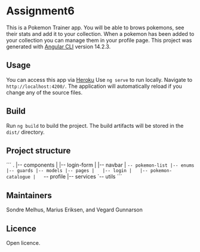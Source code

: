 # Assignment6

This is a Pokemon Trainer app. You will be able to brows pokemons, see their stats and add it to your collection. 
When a pokemon has been added to your collection you can manage them in your profile page.
This project was generated with [Angular CLI](https://github.com/angular/angular-cli) version 14.2.3.

## Usage

You can access this app via [Heroku](https://pokeapp-assignment6.herokuapp.com/pokemons)
Use `ng serve` to run locally. Navigate to `http://localhost:4200/`. The application will automatically reload if you change any of the source files.

## Build

Run `ng build` to build the project. The build artifacts will be stored in the `dist/` directory.

## Project structure
´´´
.
|-- components
|   |-- login-form
|   |-- navbar
|   `-- pokemon-list
|-- enums
|-- guards
|-- models
|-- pages
|   |-- login
|   |-- pokemon-catalogue
|   `-- profile
|-- services
`-- utils
´´´

## Maintainers

Sondre Melhus, Marius Eriksen, and Vegard Gunnarson

## Licence

Open licence.
